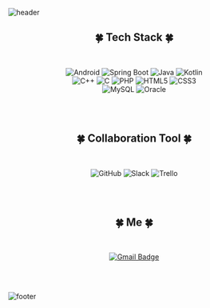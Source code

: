 ![header](https://capsule-render.vercel.app/api?type=waving&color=A3DCBE&height=200&section=header&text=Hello,%20I'm%20Jiyu%20&fontSize=40&fontColor=555555)

<!--
**jin0220/jin0220** is a ✨ _special_ ✨ repository because its `README.md` (this file) appears on your GitHub profile.

Here are some ideas to get you started:

- 🔭 I’m currently working on ...
- 🌱 I’m currently learning ...
- 👯 I’m looking to collaborate on ...
- 🤔 I’m looking for help with ...
- 💬 Ask me about ...
- 📫 How to reach me: ...
- 😄 Pronouns: ...
- ⚡ Fun fact: ...
-->

<div align="center">
  
## :four_leaf_clover:   Tech Stack   :four_leaf_clover:
  
</br>
  
![Android](https://img.shields.io/badge/Android-3DDC84?style=flat-square&logo=Android&logoColor=ffffff)
![Spring Boot](https://img.shields.io/badge/Spring-6DB33F?style=flat-square&logo=Spring&logoColor=ffffff)
![Java](https://img.shields.io/badge/Java-007396?style=flat-square&logo=Java&logoColor=ffffff)
![Kotlin](https://img.shields.io/badge/Kotlin-7F52FF?style=flat-square&logo=Kotlin&logoColor=ffffff)  
![C++](https://img.shields.io/badge/C++-00599C?style=flat-square&logo=C%2b%2b&logoColor=ffffff)
![C](https://img.shields.io/badge/C-A8B9CC?style=flat-square&logo=C&logoColor=ffffff)
![PHP](https://img.shields.io/badge/PHP-777BB4?style=flat-square&logo=PHP&logoColor=ffffff)
![HTML5](https://img.shields.io/badge/HTML5-E34F26?style=flat-square&logo=HTML5&logoColor=ffffff)
![CSS3](https://img.shields.io/badge/CSS3-1572B6?style=flat-square&logo=CSS3&logoColor=ffffff)   
![MySQL](https://img.shields.io/badge/MySQL-4479A1?style=flat-square&logo=MySQL&logoColor=ffffff)
![Oracle](https://img.shields.io/badge/Oracle-F80000?style=flat-square&logo=Oracle&logoColor=ffffff)

</br>
</br>

</div>

<div align="center">
  
## :four_leaf_clover:   Collaboration Tool    :four_leaf_clover:
  
</br>
  
![GitHub](https://img.shields.io/badge/GitHub-181717?style=flat-square&logo=GitHub&logoColor=white)
![Slack](https://img.shields.io/badge/Slack-4A154B?style=flat-square&logo=Slack&logoColor=white)
![Trello](https://img.shields.io/badge/Trello-0052CC?style=flat-square&logo=Trello&logoColor=white)

</br>
</br>

</div>


<div align="center">
  
## :four_leaf_clover:   Me   :four_leaf_clover:
  
</br>
  
[![Gmail Badge](https://img.shields.io/badge/Gmail-d14836?style=flat-square&logo=Gmail&logoColor=white&link=mailto:alwls2338@gmail.com)](mailto:alwls2338@gmail.com)

</br>
</br>

</div>
  
![footer](https://capsule-render.vercel.app/api?type=rect&color=A3DCBE&height=30&section=footer&fontSize=90)
